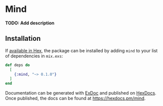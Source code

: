 # Mind

**TODO: Add description**

## Installation

If [available in Hex](https://hex.pm/docs/publish), the package can be installed
by adding `mind` to your list of dependencies in `mix.exs`:

```elixir
def deps do
  [
    {:mind, "~> 0.1.0"}
  ]
end
```

Documentation can be generated with [ExDoc](https://github.com/elixir-lang/ex_doc)
and published on [HexDocs](https://hexdocs.pm). Once published, the docs can
be found at <https://hexdocs.pm/mind>.

